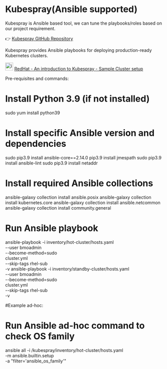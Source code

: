 # Kubespray(Ansible supported)

Kubespray is Ansible based tool, we can tune the playbooks/roles based on our project requirement.

👉 [Kubespray GitHub Repository](https://github.com/kubernetes-sigs/kubespray)

Kubespray provides Ansible playbooks for deploying production-ready Kubernetes clusters.

<img width="25" height="25" alt="image" src="https://github.com/user-attachments/assets/f2aa495b-891c-4d99-9b0e-698e88732367" /> [RedHat - An introduction to Kubespray - Sample Cluster setup](https://www.redhat.com/en/blog/kubespray-deploy-kubernetes)


Pre-requisites and commands:

# Install Python 3.9 (if not installed)
sudo yum install python39

# Install specific Ansible version and dependencies
sudo pip3.9 install ansible-core==2.14.0
pip3.9 install jmespath
sudo pip3.9 install ansible-lint
sudo pip3.9 install netaddr

# Install required Ansible collections
ansible-galaxy collection install ansible.posix
ansible-galaxy collection install kubernetes.core
ansible-galaxy collection install ansible.netcommon
ansible-galaxy collection install community.general

# Run Ansible playbook
ansible-playbook -i inventory/hot-cluster/hosts.yaml \
  --user bmoadmin \
  --become-method=sudo \
  cluster.yml \
  --skip-tags rhel-sub \
  -v
ansible-playbook -i inventory/standby-cluster/hosts.yaml \
  --user bmoadmin \
  --become-method=sudo \
  cluster.yml \
  --skip-tags rhel-sub \
  -v

#Example ad-hoc:
# Run Ansible ad-hoc command to check OS family
ansible all -i /kubespray/inventory/hot-cluster/hosts.yaml \
  -m ansible.builtin.setup \
  -a "filter='ansible_os_family'"
